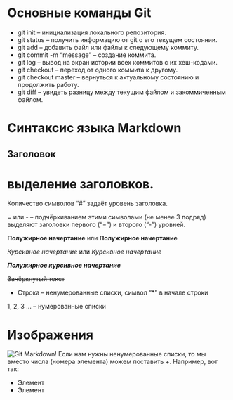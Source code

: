 # Основные команды Git

* git init – инициализация локального репозитория.
* git status – получить информацию от git о его текущем состоянии.
* git add – добавить файл или файлы к следующему коммиту.
* git commit -m “message” – создание коммита.
* git log – вывод на экран истории всех коммитов с их хеш-кодами.
* git checkout – переход от одного коммита к другому.
* git checkout master – вернуться к актуальному состоянию и продолжить работу.
* git diff – увидеть разницу между текущим файлом и закоммиченным файлом.

# Синтаксис языка Markdown

## Заголовок 
# выделение заголовков. 
Количество символов “#” задаёт уровень заголовка. 

= или - – подчёркиванием этими символами (не менее 3 подряд) выделяют заголовки первого
(“=”) и второго (“-”) уровней.

**Полужирное начертание** или __Полужирное начертание__

*Курсивное начертание* или _Курсивное начертание_

***Полужирное курсивное начертание***

~~Зачёркнутый текст~~

* Строка – ненумерованные списки, символ “*” в начале строки

1, 2, 3 … – нумерованные списки

# Изображения 
![Git Markdown!](Markdown.jpg)
Если нам нужны ненумерованные списки, то мы вместо числа (номера элемента) можем поставить +. Например, вот так:
+ Элемент
+ Элемент